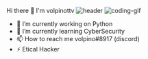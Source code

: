 Hi there 👋 I'm volpinottv
![header](https://user-images.githubusercontent.com/108951418/226121783-8cfefcf2-31c5-4bb8-b039-e02fbae72ca5.png)
![coding-gif](https://user-images.githubusercontent.com/108951418/226121793-a6a14860-f599-4253-97d7-1dfa44eb7202.gif)
- 🔭 I’m currently working on Python
- 🌱 I’m currently learning CyberSecurity
- 📫 How to reach me volpino#8917 (discord)
- ⚡ Etical Hacker
